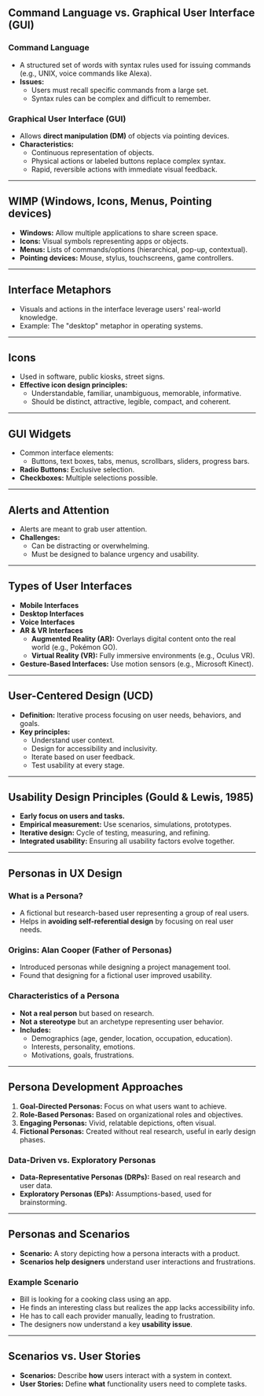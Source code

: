 ## **Command Language vs. Graphical User Interface (GUI)**

### **Command Language**

- A structured set of words with syntax rules used for issuing commands (e.g., UNIX, voice commands like Alexa).
- **Issues:**
    - Users must recall specific commands from a large set.
    - Syntax rules can be complex and difficult to remember.

### **Graphical User Interface (GUI)**

- Allows **direct manipulation (DM)** of objects via pointing devices.
- **Characteristics:**
    - Continuous representation of objects.
    - Physical actions or labeled buttons replace complex syntax.
    - Rapid, reversible actions with immediate visual feedback.

---

## **WIMP (Windows, Icons, Menus, Pointing devices)**

- **Windows:** Allow multiple applications to share screen space.
- **Icons:** Visual symbols representing apps or objects.
- **Menus:** Lists of commands/options (hierarchical, pop-up, contextual).
- **Pointing devices:** Mouse, stylus, touchscreens, game controllers.

---

## **Interface Metaphors**

- Visuals and actions in the interface leverage users' real-world knowledge.
- Example: The "desktop" metaphor in operating systems.

---

## **Icons**

- Used in software, public kiosks, street signs.
- **Effective icon design principles:**
    - Understandable, familiar, unambiguous, memorable, informative.
    - Should be distinct, attractive, legible, compact, and coherent.

---

## **GUI Widgets**

- Common interface elements:
    - Buttons, text boxes, tabs, menus, scrollbars, sliders, progress bars.
- **Radio Buttons:** Exclusive selection.
- **Checkboxes:** Multiple selections possible.

---

## **Alerts and Attention**

- Alerts are meant to grab user attention.
- **Challenges:**
    - Can be distracting or overwhelming.
    - Must be designed to balance urgency and usability.

---

## **Types of User Interfaces**

- **Mobile Interfaces**
- **Desktop Interfaces**
- **Voice Interfaces**
- **AR & VR Interfaces**
    - **Augmented Reality (AR):** Overlays digital content onto the real world (e.g., Pokémon GO).
    - **Virtual Reality (VR):** Fully immersive environments (e.g., Oculus VR).
- **Gesture-Based Interfaces:** Use motion sensors (e.g., Microsoft Kinect).

---

## **User-Centered Design (UCD)**

- **Definition:** Iterative process focusing on user needs, behaviors, and goals.
- **Key principles:**
    - Understand user context.
    - Design for accessibility and inclusivity.
    - Iterate based on user feedback.
    - Test usability at every stage.

---

## **Usability Design Principles (Gould & Lewis, 1985)**

- **Early focus on users and tasks.**
- **Empirical measurement:** Use scenarios, simulations, prototypes.
- **Iterative design:** Cycle of testing, measuring, and refining.
- **Integrated usability:** Ensuring all usability factors evolve together.

---

## **Personas in UX Design**

### **What is a Persona?**

- A fictional but research-based user representing a group of real users.
- Helps in **avoiding self-referential design** by focusing on real user needs.

### **Origins: Alan Cooper (Father of Personas)**

- Introduced personas while designing a project management tool.
- Found that designing for a fictional user improved usability.

### **Characteristics of a Persona**

- **Not a real person** but based on research.
- **Not a stereotype** but an archetype representing user behavior.
- **Includes:**
    - Demographics (age, gender, location, occupation, education).
    - Interests, personality, emotions.
    - Motivations, goals, frustrations.

---

## **Persona Development Approaches**

1. **Goal-Directed Personas:** Focus on what users want to achieve.
2. **Role-Based Personas:** Based on organizational roles and objectives.
3. **Engaging Personas:** Vivid, relatable depictions, often visual.
4. **Fictional Personas:** Created without real research, useful in early design phases.

### **Data-Driven vs. Exploratory Personas**

- **Data-Representative Personas (DRPs):** Based on real research and user data.
- **Exploratory Personas (EPs):** Assumptions-based, used for brainstorming.

---

## **Personas and Scenarios**

- **Scenario:** A story depicting how a persona interacts with a product.
- **Scenarios help designers** understand user interactions and frustrations.

### **Example Scenario**

- Bill is looking for a cooking class using an app.
- He finds an interesting class but realizes the app lacks accessibility info.
- He has to call each provider manually, leading to frustration.
- The designers now understand a key **usability issue**.

---

## **Scenarios vs. User Stories**

- **Scenarios:** Describe **how** users interact with a system in context.
- **User Stories:** Define **what** functionality users need to complete tasks.
